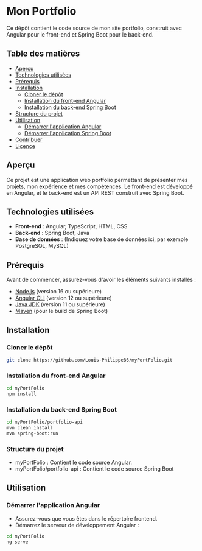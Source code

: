 # Mon Portfolio

Ce dépôt contient le code source de mon site portfolio, construit avec Angular pour le front-end et Spring Boot pour le back-end.

## Table des matières

- [Aperçu](#aperçu)
- [Technologies utilisées](#technologies-utilisées)
- [Prérequis](#prérequis)
- [Installation](#installation)
  - [Cloner le dépôt](#cloner-le-dépôt)
  - [Installation du front-end Angular](#installation-du-front-end-angular)
  - [Installation du back-end Spring Boot](#installation-du-back-end-spring-boot)
- [Structure du projet](#structure-du-projet)
- [Utilisation](#utilisation)
  - [Démarrer l'application Angular](#démarrer-lapplication-angular)
  - [Démarrer l'application Spring Boot](#démarrer-lapplication-spring-boot)
- [Contribuer](#contribuer)
- [Licence](#licence)

## Aperçu

Ce projet est une application web portfolio permettant de présenter mes projets, mon expérience et mes compétences. Le front-end est développé en Angular, et le back-end est un API REST construit avec Spring Boot.

## Technologies utilisées

- **Front-end** : Angular, TypeScript, HTML, CSS
- **Back-end** : Spring Boot, Java
- **Base de données** : (Indiquez votre base de données ici, par exemple PostgreSQL, MySQL)

## Prérequis

Avant de commencer, assurez-vous d'avoir les éléments suivants installés :

- [Node.js](https://nodejs.org/) (version 16 ou supérieure)
- [Angular CLI](https://angular.io/cli) (version 12 ou supérieure)
- [Java JDK](https://www.oracle.com/java/technologies/javase-jdk11-downloads.html) (version 11 ou supérieure)
- [Maven](https://maven.apache.org/) (pour le build de Spring Boot)


## Installation

### Cloner le dépôt

```bash
git clone https://github.com/Louis-Philippe86/myPortFolio.git
````

### Installation du front-end Angular
```bash
cd myPortFolio
npm install
````
### Installation du back-end Spring Boot
```bash
cd myPortFolio/portfolio-api
mvn clean install
mvn spring-boot:run
````

### Structure du projet
- myPortFolio  : Contient le code source Angular.
- myPortFolio/portfolio-api : Contient le code source Spring Boot

## Utilisation
### Démarrer l'application Angular
- Assurez-vous que vous êtes dans le répertoire frontend.
- Démarrez le serveur de développement Angular :
```bash
cd myPortFolio
ng-serve
````

